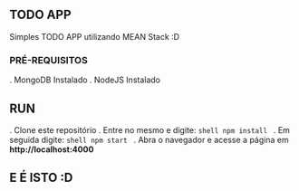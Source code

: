 ## TODO APP  

Simples TODO APP utilizando MEAN Stack :D

### PRÉ-REQUISITOS
  . MongoDB Instalado
  . NodeJS Instalado


## RUN
  . Clone este repositório
  . Entre no mesmo e digite:
    ```shell
      npm install
    ```
  . Em seguida digite:
    ```shell
      npm start
    ```
  . Abra o navegador e acesse a página em **http://localhost:4000**


## E É ISTO :D
